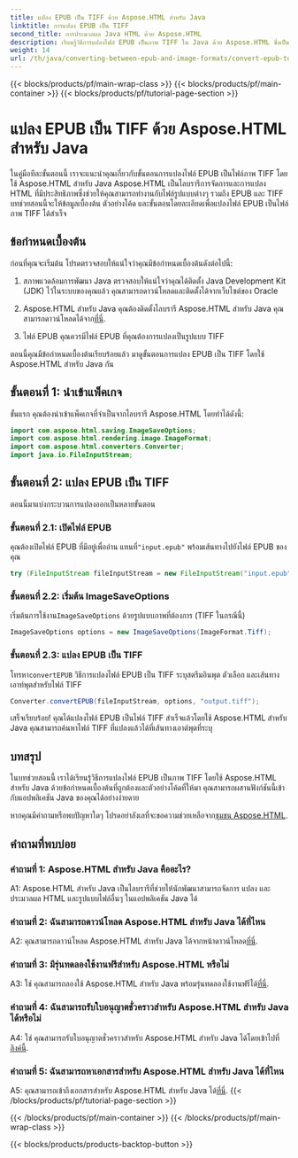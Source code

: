 ```yaml
---
title: แปลง EPUB เป็น TIFF ด้วย Aspose.HTML สำหรับ Java
linktitle: การแปลง EPUB เป็น TIFF
second_title: การประมวลผล Java HTML ด้วย Aspose.HTML
description: เรียนรู้วิธีการแปลงไฟล์ EPUB เป็นภาพ TIFF ใน Java ด้วย Aspose.HTML ซึ่งเป็นไลบรารีการจัดการ HTML ที่ทรงพลัง
weight: 14
url: /th/java/converting-between-epub-and-image-formats/convert-epub-to-tiff/
---
```


{{< blocks/products/pf/main-wrap-class >}}
{{< blocks/products/pf/main-container >}}
{{< blocks/products/pf/tutorial-page-section >}}

# แปลง EPUB เป็น TIFF ด้วย Aspose.HTML สำหรับ Java

ในคู่มือทีละขั้นตอนนี้ เราจะแนะนำคุณเกี่ยวกับขั้นตอนการแปลงไฟล์ EPUB เป็นไฟล์ภาพ TIFF โดยใช้ Aspose.HTML สำหรับ Java Aspose.HTML เป็นไลบรารีการจัดการและการแปลง HTML ที่มีประสิทธิภาพซึ่งช่วยให้คุณสามารถทำงานกับไฟล์รูปแบบต่างๆ รวมถึง EPUB และ TIFF บทช่วยสอนนี้จะให้ข้อมูลเบื้องต้น ตัวอย่างโค้ด และขั้นตอนโดยละเอียดเพื่อแปลงไฟล์ EPUB เป็นไฟล์ภาพ TIFF ได้สำเร็จ

## ข้อกำหนดเบื้องต้น

ก่อนที่คุณจะเริ่มต้น โปรดตรวจสอบให้แน่ใจว่าคุณมีข้อกำหนดเบื้องต้นดังต่อไปนี้:

1. สภาพแวดล้อมการพัฒนา Java
ตรวจสอบให้แน่ใจว่าคุณได้ติดตั้ง Java Development Kit (JDK) ไว้ในระบบของคุณแล้ว คุณสามารถดาวน์โหลดและติดตั้งได้จากเว็บไซต์ของ Oracle

2. Aspose.HTML สำหรับ Java
 คุณต้องติดตั้งไลบรารี Aspose.HTML สำหรับ Java คุณสามารถดาวน์โหลดได้จาก[ที่นี่](https://releases.aspose.com/html/java/).

3. ไฟล์ EPUB
คุณควรมีไฟล์ EPUB ที่คุณต้องการแปลงเป็นรูปแบบ TIFF

ตอนนี้คุณมีข้อกำหนดเบื้องต้นเรียบร้อยแล้ว มาดูขั้นตอนการแปลง EPUB เป็น TIFF โดยใช้ Aspose.HTML สำหรับ Java กัน

## ขั้นตอนที่ 1: นำเข้าแพ็คเกจ

ขั้นแรก คุณต้องนำเข้าแพ็คเกจที่จำเป็นจากไลบรารี Aspose.HTML โดยทำได้ดังนี้:

```java
import com.aspose.html.saving.ImageSaveOptions;
import com.aspose.html.rendering.image.ImageFormat;
import com.aspose.html.converters.Converter;
import java.io.FileInputStream;
```

## ขั้นตอนที่ 2: แปลง EPUB เป็น TIFF

ตอนนี้มาแบ่งกระบวนการแปลงออกเป็นหลายขั้นตอน

### ขั้นตอนที่ 2.1: เปิดไฟล์ EPUB

 คุณต้องเปิดไฟล์ EPUB ที่มีอยู่เพื่ออ่าน แทนที่`"input.epub"` พร้อมเส้นทางไปยังไฟล์ EPUB ของคุณ

```java
try (FileInputStream fileInputStream = new FileInputStream("input.epub")) {
```

### ขั้นตอนที่ 2.2: เริ่มต้น ImageSaveOptions

 เริ่มต้นการใช้งาน`ImageSaveOptions` ด้วยรูปแบบภาพที่ต้องการ (TIFF ในกรณีนี้)

```java
ImageSaveOptions options = new ImageSaveOptions(ImageFormat.Tiff);
```

### ขั้นตอนที่ 2.3: แปลง EPUB เป็น TIFF

 โทรหา`convertEPUB` วิธีการแปลงไฟล์ EPUB เป็น TIFF ระบุสตรีมอินพุต ตัวเลือก และเส้นทางเอาท์พุตสำหรับไฟล์ TIFF

```java
Converter.convertEPUB(fileInputStream, options, "output.tiff");
```

เสร็จเรียบร้อย! คุณได้แปลงไฟล์ EPUB เป็นไฟล์ TIFF สำเร็จแล้วโดยใช้ Aspose.HTML สำหรับ Java คุณสามารถค้นหาไฟล์ TIFF ที่แปลงแล้วได้ที่เส้นทางเอาต์พุตที่ระบุ

## บทสรุป

ในบทช่วยสอนนี้ เราได้เรียนรู้วิธีการแปลงไฟล์ EPUB เป็นภาพ TIFF โดยใช้ Aspose.HTML สำหรับ Java ด้วยข้อกำหนดเบื้องต้นที่ถูกต้องและตัวอย่างโค้ดที่ให้มา คุณสามารถผสานฟังก์ชันนี้เข้ากับแอปพลิเคชัน Java ของคุณได้อย่างง่ายดาย

หากคุณมีคำถามหรือพบปัญหาใดๆ โปรดอย่าลังเลที่จะขอความช่วยเหลือจาก[ชุมชน Aspose.HTML](https://forum.aspose.com/).

## คำถามที่พบบ่อย

### คำถามที่ 1: Aspose.HTML สำหรับ Java คืออะไร?

A1: Aspose.HTML สำหรับ Java เป็นไลบรารีที่ช่วยให้นักพัฒนาสามารถจัดการ แปลง และประมวลผล HTML และรูปแบบไฟล์อื่นๆ ในแอปพลิเคชัน Java ได้

### คำถามที่ 2: ฉันสามารถดาวน์โหลด Aspose.HTML สำหรับ Java ได้ที่ไหน

 A2: คุณสามารถดาวน์โหลด Aspose.HTML สำหรับ Java ได้จากหน้าดาวน์โหลด[ที่นี่](https://releases.aspose.com/html/java/).

### คำถามที่ 3: มีรุ่นทดลองใช้งานฟรีสำหรับ Aspose.HTML หรือไม่

 A3: ใช่ คุณสามารถลองใช้ Aspose.HTML สำหรับ Java พร้อมรุ่นทดลองใช้งานฟรีได้[ที่นี่](https://releases.aspose.com/).

### คำถามที่ 4: ฉันสามารถรับใบอนุญาตชั่วคราวสำหรับ Aspose.HTML สำหรับ Java ได้หรือไม่

 A4: ใช่ คุณสามารถรับใบอนุญาตชั่วคราวสำหรับ Aspose.HTML สำหรับ Java ได้โดยเข้าไปที่[ลิงค์นี้](https://purchase.aspose.com/temporary-license/).

### คำถามที่ 5: ฉันสามารถหาเอกสารสำหรับ Aspose.HTML สำหรับ Java ได้ที่ไหน

 A5: คุณสามารถเข้าถึงเอกสารสำหรับ Aspose.HTML สำหรับ Java ได้[ที่นี่](https://reference.aspose.com/html/java/).
{{< /blocks/products/pf/tutorial-page-section >}}

{{< /blocks/products/pf/main-container >}}
{{< /blocks/products/pf/main-wrap-class >}}

{{< blocks/products/products-backtop-button >}}
